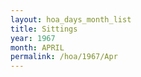 ```yaml
---
layout: hoa_days_month_list
title: Sittings
year: 1967
month: APRIL
permalink: /hoa/1967/Apr
---
```

